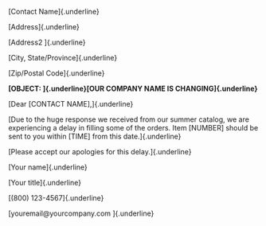 [Contact Name]{.underline}

[Address]{.underline}

[Address2 ]{.underline}

[City, State/Province]{.underline}

[Zip/Postal Code]{.underline}

**[OBJECT: ]{.underline}[OUR COMPANY NAME IS CHANGING]{.underline}**

[Dear \[CONTACT NAME\],]{.underline}

[Due to the huge response we received from our summer catalog, we are
experiencing a delay in filling some of the orders. Item \[NUMBER\]
should be sent to you within \[TIME\] from this date.]{.underline}

[Please accept our apologies for this delay.]{.underline}

[Your name]{.underline}

[Your title]{.underline}

[(800) 123-4567]{.underline}

[youremail\@yourcompany.com ]{.underline}
